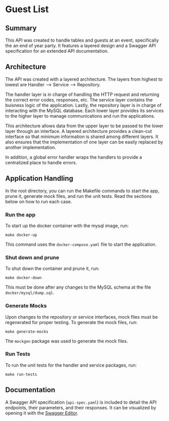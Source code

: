# Guest List

## Summary
This API was created to handle tables and guests at an event, specifically the an end of year party. It features a layered design and a Swagger API specification for an extended API documentation.

## Architecture
The API was created with a layered architecture. The layers from highest to lowest are Handler --> Service --> Repository.

The handler layer is in charge of handling the HTTP request and returning the correct error codes, responses, etc. The service layer contains the buisness logic of the application. Lastly, the repository layer is in charge of interacting with the MySQL database. Each lower layer provides its services to the higher layer to manage communications and run the applications.

This architecture allows data from the upper layer to be passed to the lower layer through an interface. A layered architecture provides a clean-cut interface so that minimum information is shared among different layers. It also ensures that the implementation of one layer can be easily replaced by another implementation.

In addition, a global error handler wraps the handlers to provide a centralized place to handle errors.

## Application Handling
In the root directory, you can run the Makefile commands to start the app, prune it, generate mock files, and run the unit tests. Read the sections below on how to run each case.

### Run the app
To start up the docker container with the mysql image, run:
```
make docker-up
```
This command uses the `docker-compose.yaml` file to start the application.

### Shut down and prune
To shut down the container and prune it, run:
```
make docker-down
```
This must be done after any changes to the MySQL schema at the file  `docker/mysql/dump.sql`.

### Generate Mocks
Upon changes to the repository or service interfaces, mock files must be regenerated for proper testing. 
To generate the mock files, run:
```
make generate-mocks
```
The ```mockgen``` package was used to generate the mock files.

### Run Tests
To run the unit tests for the handler and service packages, run:
```
make run-tests
```

## Documentation 
A Swagger API specification (`api-spec.yaml`) is included to detail the API endpoints, their parameters, and their responses. It can be visualized by opening it with the [Swagger Editor](https://editor.swagger.io/).